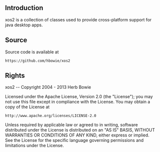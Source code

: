 Introduction
------------

xos2 is a collection of classes used to provide cross-platform support for java desktop apps.

Source
------

Source code is available at

	https://github.com/hbowie/xos2

Rights
------  

xos2 -- Copyright 2004 - 2013 Herb Bowie

Licensed under the Apache License, Version 2.0 (the "License");
you may not use this file except in compliance with the License.
You may obtain a copy of the License at

	http://www.apache.org/licenses/LICENSE-2.0

Unless required by applicable law or agreed to in writing, software
distributed under the License is distributed on an "AS IS" BASIS,
WITHOUT WARRANTIES OR CONDITIONS OF ANY KIND, either express or implied.
See the License for the specific language governing permissions and
limitations under the License.


